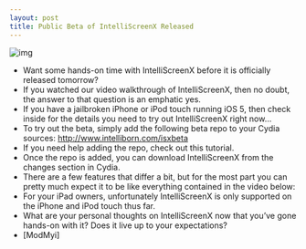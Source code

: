 ```yaml
---
layout: post
title: Public Beta of IntelliScreenX Released
---
```

![img](http://media.idownloadblog.com/wp-content/uploads/2011/10/IntelliScreenX.png)
* Want some hands-on time with IntelliScreenX before it is officially released tomorrow?
* If you watched our video walkthrough of IntelliScreenX, then no doubt, the answer to that question is an emphatic yes.
* If you have a jailbroken iPhone or iPod touch running iOS 5, then check inside for the details you need to try out IntelliScreenX right now…
* To try out the beta, simply add the following beta repo to your Cydia sources: http://www.intelliborn.com/isxbeta
* If you need help adding the repo, check out this tutorial.
* Once the repo is added, you can download IntelliScreenX from the changes section in Cydia.
* There are a few features that differ a bit, but for the most part you can pretty much expect it to be like everything contained in the video below:
* For your iPad owners, unfortunately IntelliScreenX is only supported on the iPhone and iPod touch thus far.
* What are your personal thoughts on IntelliScreenX now that you’ve gone hands-on with it? Does it live up to your expectations?
* [ModMyi]

